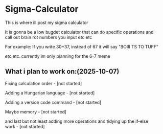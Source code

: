 # Sigma-Calculator
This is where ill post my sigma calculator 

It is gonna be a low bugdet calculator that can do specific operations and call out brain rot numbers you input etc etc

For example: If you write 30+37, instead of 67 it will say "BOIII TS TO TUFF"

etc etc. currently im only planning for the 6-7 meme


## What i plan to work on:(2025-10-07)

Fixing calculation order   -  [not started]

Adding a Hungarian language   -  [not started]

Adding a version code command   -  [not started]

Maybe memory   -  [not started]

and last but not least adding more operations and tidying up the if-else work   -  [not started]
